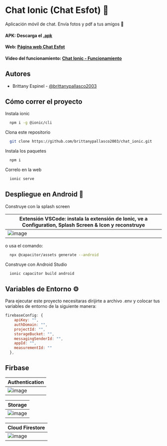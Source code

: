 # Chat Ionic (Chat Esfot) 📨

Aplicación móvil de chat.
Envía fotos y pdf a tus amigos 🥳

#### APK: Descarga el [.apk](src/assets/app-debug.apk)

#### Web: [Página web Chat Esfot](https://chat-f4e72.web.app/)

#### Video del funcionamiento: [Chat Ionic - Funcionamiento](https://youtu.be/VChBe8QhDBU) 

## Autores

- Brittany Espinel - [@brittanypallasco2003](https://github.com/brittanypallasco2003)

## Cómo correr el proyecto

Instala ionic

```bash
  npm i -g @ionic/cli
```

Clona este repositorio

```bash
  git clone https://github.com/brittanypallasco2003/chat_ionic.git
```

Instala los paquetes

```bash
  npm i
```

Correlo en la web

```bash
  ionic serve
```

## Despliegue en Android 📱

Construye con la splash screen

|Extensión VSCode: instala la extensión de Ionic, ve a Configuration, Splash Screen & Icon y reconstruye|
|-|
|![image](https://github.com/brittanypallasco2003/chat_ionic/assets/117743650/d21ea3fd-cfc7-49be-8d7b-7c862b435173)|

o usa el comando:

```bash
  npx @capacitor/assets generate --android
```

Construye con Android Studio

```bash
  ionic capacitor build android
```

## Variables de Entorno ⚙️

Para ejecutar este proyecto necesitaras dirijirte a archivo .env y colocar tus variables de entorno de la siguiente manera:

```js
firebaseConfig: {
    apiKey: "",
    authDomain: "",
    projectId: "",
    storageBucket: "",
    messagingSenderId: "",
    appId: "",
    measurementId: ""
  },
```

## Firbase
|Authentication|
|-|
|![image](https://github.com/brittanypallasco2003/chat_ionic/assets/117743650/d4e6c991-e090-4bd3-8afe-c15db64f4931)|

|Storage|
|-|
|![image](https://github.com/brittanypallasco2003/chat_ionic/assets/117743650/b6c46ec0-8a24-4fa5-9d98-09f9a6d5c552)|

|Cloud Firestore|
|-|
|![image](https://github.com/brittanypallasco2003/chat_ionic/assets/117743650/ea6e48ed-46d4-4213-be29-a5f1f2e7875c)|


